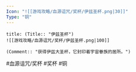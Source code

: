 ```yaml
---
Icon: "![[游戏攻略/血源诅咒/奖杯/伊兹圣杯.png|30]]"
Type: "铜"
---
```

```ad-common-bronze-trophy
title: (Title:: "伊兹圣杯")
![[游戏攻略/血源诅咒/奖杯/伊兹圣杯.png|100]]

(Comment:: "获得伊兹大圣杯，它封印着宇宙眷族的居所。")
```

#血源诅咒/奖杯 #奖杯 #铜
